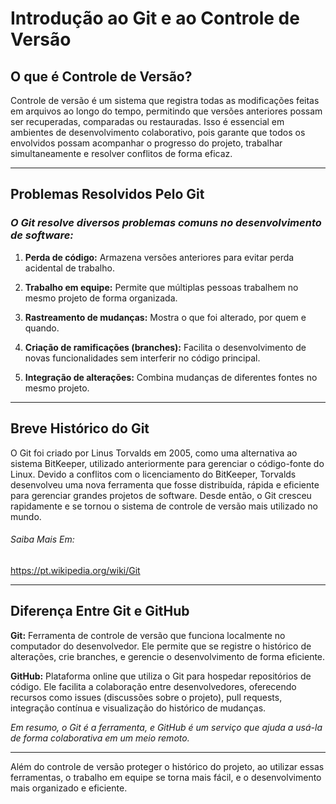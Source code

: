 # Introdução ao Git e ao Controle de Versão

## O que é Controle de Versão?

Controle de versão é um sistema que registra todas as modificações feitas em arquivos ao longo do tempo, permitindo que versões anteriores possam ser recuperadas, comparadas ou restauradas. Isso é essencial em ambientes de desenvolvimento colaborativo, pois garante que todos os envolvidos possam acompanhar o progresso do projeto, trabalhar simultaneamente e resolver conflitos de forma eficaz.

---

## Problemas Resolvidos Pelo Git

### *O Git resolve diversos problemas comuns no desenvolvimento de software:*

1. **Perda de código:** Armazena versões anteriores para evitar perda acidental de trabalho.

2. **Trabalho em equipe:** Permite que múltiplas pessoas trabalhem no mesmo projeto de forma organizada.

3. **Rastreamento de mudanças:** Mostra o que foi alterado, por quem e quando.

4. **Criação de ramificações (branches):** Facilita o desenvolvimento de novas funcionalidades sem interferir no código principal.

5. **Integração de alterações:** Combina mudanças de diferentes fontes no mesmo projeto.

---

## Breve Histórico do Git

O Git foi criado por Linus Torvalds em 2005, como uma alternativa ao sistema BitKeeper, utilizado anteriormente para gerenciar o código-fonte do Linux. Devido a conflitos com o licenciamento do BitKeeper, Torvalds desenvolveu uma nova ferramenta que fosse distribuída, rápida e eficiente para gerenciar grandes projetos de software. Desde então, o Git cresceu rapidamente e se tornou o sistema de controle de versão mais utilizado no mundo.

###### Saiba Mais Em:

https://pt.wikipedia.org/wiki/Git

---

## Diferença Entre Git e GitHub

**Git:** Ferramenta de controle de versão que funciona localmente no computador do desenvolvedor. Ele permite que se registre o histórico de alterações, crie branches, e gerencie o desenvolvimento de forma eficiente.

**GitHub:** Plataforma online que utiliza o Git para hospedar repositórios de código. Ele facilita a colaboração entre desenvolvedores, oferecendo recursos como issues (discussões sobre o projeto), pull requests, integração contínua e visualização do histórico de mudanças. 

*Em resumo, o Git é a ferramenta, e GitHub é um serviço que ajuda a usá-la de forma colaborativa em um meio remoto.*

---

Além do controle de versão proteger o histórico do projeto, ao utilizar essas ferramentas, o trabalho em equipe se torna mais fácil, e o desenvolvimento mais organizado e eficiente. 
